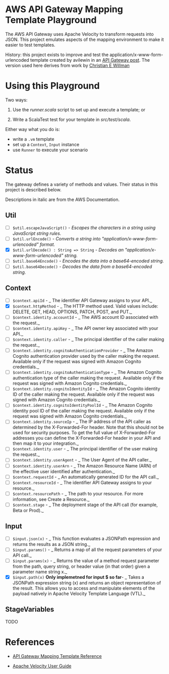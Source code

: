 # AWS API Gateway Mapping Template Playground

The AWS API Gateway uses Apache Velocity to transform requests into JSON.
This project emulates aspects of the mapping environment to make it easier to test templates.

History: this project exists to improve and test the application/x-www-form-urlencoded template created by avilewin in an [API Gateway post](https://forums.aws.amazon.com/message.jspa?messageID=675886).
The version used here derives from work by [Christian E Willman](https://github.com/christianewillman/aws-api-gateway-bodyparser)


# Using this Playground

Two ways:

1. Use the _runner.scala_ script to set up and execute a template; or

2. Write a ScalaTest test for your template in _src/test/scala_.

Either way what you do is:

- write a `.vm` template
- set up a `Context`, `Input` instance
- use `Runner` to execute your scenario

# Status

The gateway defines a variety of methods and values.
Their status in this project is described below.

Descriptions in italic are from the AWS Documentation.

## Util

- [ ] `$util.escapeJavaScript()` - _Escapes the characters in a string using JavaScript string rules._
- [ ] `$util.urlEncode()` - _Converts a string into "application/x-www-form-urlencoded" format._
- [x] `$util.urlDecode() : String => String` - _Decodes an "application/x-www-form-urlencoded" string._
- [ ] `$util.base64Encode()` - _Encodes the data into a base64-encoded string._
- [ ] `$util.base64Decode()` - _Decodes the data from a base64-encoded string._

## Context

- [ ] `$context.apiId` - _ The identifier API Gateway assigns to your API._
- [x] `$context.httpMethod` - _ The HTTP method used. Valid values include: DELETE, GET, HEAD, OPTIONS, PATCH, POST, and PUT._
- [ ] `$context.identity.accountId` - _ The AWS account ID associated with the request._
- [ ] `$context.identity.apiKey` - _ The API owner key associated with your API._
- [ ] `$context.identity.caller` - _ The principal identifier of the caller making the request._
- [ ] `$context.identity.cognitoAuthenticationProvider` - _ The Amazon Cognito authentication provider used by the caller making the request. Available only if the request was signed with Amazon Cognito credentials._
- [ ] `$context.identity.cognitoAuthenticationType` - _ The Amazon Cognito authentication type of the caller making the request. Available only if the request was signed with Amazon Cognito credentials._
- [ ] `$context.identity.cognitoIdentityId` - _ The Amazon Cognito identity ID of the caller making the request. Available only if the request was signed with Amazon Cognito credentials._
- [ ] `$context.identity.cognitoIdentityPoolId` - _ The Amazon Cognito identity pool ID of the caller making the request. Available only if the request was signed with Amazon Cognito credentials._
- [ ] `$context.identity.sourceIp` - _ The IP address of the API caller as determined by the X-Forwarded-For header. Note that this should not be used for security purposes. To get the full value of X-Forwarded-For addresses you can define the X-Forwarded-For header in your API and then map it to your integration._
- [ ] `$context.identity.user` - _ The principal identifier of the user making the request._
- [ ] `$context.identity.userAgent` - _ The User Agent of the API caller._
- [ ] `$context.identity.userArn` - _ The Amazon Resource Name (ARN) of the effective user identified after authentication._
- [ ] `$context.requestId` - _ An automatically generated ID for the API call._
- [ ] `$context.resourceId` - _ The identifier API Gateway assigns to your resource._
- [ ] `$context.resourcePath` - _ The path to your resource. For more information, see Create a Resource._
- [ ] `$context.stage` - _ The deployment stage of the API call (for example, Beta or Prod)._

## Input

- [ ] `$input.json(x)` - _ This function evaluates a JSONPath expression and returns the results as a JSON string._
- [ ] `$input.params()` - _ Returns a map of all the request parameters of your API call._
- [ ] `$input.params(x)` - _ Returns the value of a method request parameter from the path, query string, or header value (in that order) given a parameter name string x._
- [x] `$input.path(x)` **Only implemetned for input $ so far**- _ Takes a JSONPath expression string (x) and returns an object representation of the result. This allows you to access and manipulate elements of the payload natively in Apache Velocity Template Language (VTL)._

## StageVariables

TODO

# References

- [API Gateway Mapping Template Reference](http://docs.aws.amazon.com/apigateway/latest/developerguide/api-gateway-mapping-template-reference.html)

- [Apache Velocity User Guide](http://velocity.apache.org/engine/releases/velocity-1.7/user-guide.html)
